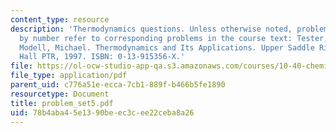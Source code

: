 ```yaml
---
content_type: resource
description: 'Thermodynamics questions. Unless otherwise noted, problems assigned
  by number refer to corresponding problems in the course text: Tester, J. W., and
  Modell, Michael. Thermodynamics and Its Applications. Upper Saddle River, NJ: Prentice
  Hall PTR, 1997. ISBN: 0-13-915356-X.'
file: https://ol-ocw-studio-app-qa.s3.amazonaws.com/courses/10-40-chemical-engineering-thermodynamics-fall-2003/78b4aba45e1390beec3cee22ceba8a26_problem_set5.pdf
file_type: application/pdf
parent_uid: c776a51e-ecca-7cb1-889f-b466b5fe1890
resourcetype: Document
title: problem_set5.pdf
uid: 78b4aba4-5e13-90be-ec3c-ee22ceba8a26
---
```

